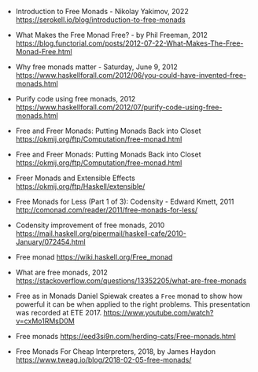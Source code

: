 

* Introduction to Free Monads - Nikolay Yakimov, 2022
https://serokell.io/blog/introduction-to-free-monads

* What Makes the Free Monad Free? - by Phil Freeman, 2012
https://blog.functorial.com/posts/2012-07-22-What-Makes-The-Free-Monad-Free.html


* Why free monads matter - Saturday, June 9, 2012
https://www.haskellforall.com/2012/06/you-could-have-invented-free-monads.html

* Purify code using free monads, 2012
https://www.haskellforall.com/2012/07/purify-code-using-free-monads.html


* Free and Freer Monads: Putting Monads Back into Closet
https://okmij.org/ftp/Computation/free-monad.html

* Free and Freer Monads: Putting Monads Back into Closet
https://okmij.org/ftp/Computation/free-monad.html

* Freer Monads and Extensible Effects
https://okmij.org/ftp/Haskell/extensible/


* Free Monads for Less (Part 1 of 3): Codensity - Edward Kmett, 2011
http://comonad.com/reader/2011/free-monads-for-less/

* Codensity improvement of free monads, 2010
https://mail.haskell.org/pipermail/haskell-cafe/2010-January/072454.html

* Free monad
https://wiki.haskell.org/Free_monad


* What are free monads, 2012
https://stackoverflow.com/questions/13352205/what-are-free-monads

* Free as in Monads
Daniel Spiewak creates a `Free` monad to show how powerful it can be when applied to the right problems. This presentation was recorded at ETE 2017.
https://www.youtube.com/watch?v=cxMo1RMsD0M

* Free monads
https://eed3si9n.com/herding-cats/Free-monads.html

* Free Monads For Cheap Interpreters, 2018, by James Haydon
https://www.tweag.io/blog/2018-02-05-free-monads/
